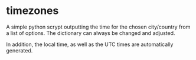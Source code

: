 # timezones
A simple python scrypt outputting the time for the chosen city/country from a list of options. The dictionary can always be changed and adjusted.

In addition, the local time, as well as the UTC times are automatically generated. 
